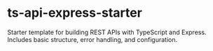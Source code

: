 # ts-api-express-starter
Starter template for building REST APIs with TypeScript and Express. Includes basic structure, error handling, and configuration.
